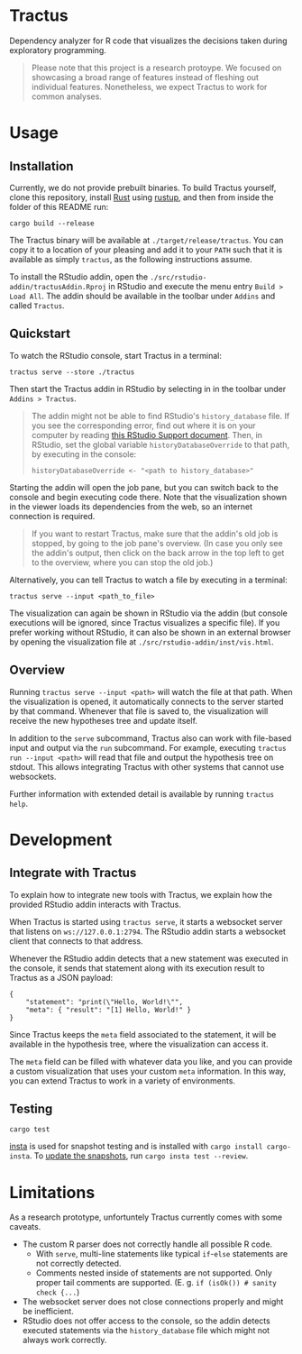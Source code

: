 # Tractus
Dependency analyzer for R code that visualizes the decisions taken during exploratory programming.

> Please note that this project is a research protoype. We focused on showcasing a broad range of features instead of fleshing out individual features. Nonetheless, we expect Tractus to work for common analyses.

# Usage
## Installation
Currently, we do not provide prebuilt binaries. To build Tractus yourself, clone this repository, install [Rust](https://www.rust-lang.org/) using [rustup](https://rustup.rs/), and then from inside the folder of this README run:
```
cargo build --release
```
The Tractus binary will be available at `./target/release/tractus`. You can copy it to a location of your pleasing and add it to your `PATH` such that it is available as simply `tractus`, as the following instructions assume.

To install the RStudio addin, open the `./src/rstudio-addin/tractusAddin.Rproj` in RStudio and execute the menu entry `Build > Load All`. The addin should be available in the toolbar under `Addins` and called `Tractus`.

## Quickstart
To watch the RStudio console, start Tractus in a terminal:
```
tractus serve --store ./tractus
```

Then start the Tractus addin in RStudio by selecting in in the toolbar under `Addins > Tractus`.
> The addin might not be able to find RStudio's `history_database` file. If you see the corresponding error, find out where it is on your computer by reading [this RStudio Support document](https://support.rstudio.com/hc/en-us/articles/200534577-Resetting-RStudio-Desktop-s-State). Then, in RStudio, set the global variable `historyDatabaseOverride` to that path, by executing in the console:
> ```
> historyDatabaseOverride <- "<path to history_database>"
> ```

Starting the addin will open the job pane, but you can switch back to the console and begin executing code there. Note that the visualization shown in the viewer loads its dependencies from the web, so an internet connection is required.

> If you want to restart Tractus, make sure that the addin's old job is stopped, by going to the job pane's overview. (In case you only see the addin's output, then click on the back arrow in the top left to get to the overview, where you can stop the old job.)

Alternatively, you can tell Tractus to watch a file by executing in a terminal:
```
tractus serve --input <path_to_file>
```

The visualization can again be shown in RStudio via the addin (but console executions will be ignored, since Tractus visualizes a specific file). If you prefer working without RStudio, it can also be shown in an external browser by opening the visualization file at `./src/rstudio-addin/inst/vis.html`.

## Overview
Running `tractus serve --input <path>` will watch the file at that path. When the visualization is opened, it automatically connects to the server started by that command. Whenever that file is saved to, the visualization will receive the new hypotheses tree and update itself.

In addition to the `serve` subcommand, Tractus also can work with file-based input and output via the `run` subcommand. For example, executing `tractus run --input <path>` will read that file and output the hypothesis tree on stdout. This allows integrating Tractus with other systems that cannot use websockets.

Further information with extended detail is available by running `tractus help`.

# Development
## Integrate with Tractus
To explain how to integrate new tools with Tractus, we explain how the provided RStudio addin interacts with Tractus.

When Tractus is started using `tractus serve`, it starts a websocket server that listens on `ws://127.0.0.1:2794`. The RStudio addin starts a websocket client that connects to that address.

Whenever the RStudio addin detects that a new statement was executed in the console, it sends that statement along with its execution result to Tractus as a JSON payload:
```
{
    "statement": "print(\"Hello, World!\"",
    "meta": { "result": "[1] Hello, World!" }
}
```
Since Tractus keeps the `meta` field associated to the statement, it will be available in the hypothesis tree, where the visualization can access it.

The `meta` field can be filled with whatever data you like, and you can provide a custom visualization that uses your custom `meta` information. In this way, you can extend Tractus to work in a variety of environments.

## Testing
```
cargo test
```

[insta](https://docs.rs/insta/) is used for snapshot testing and is installed with `cargo install cargo-insta`. To [update the snapshots](https://docs.rs/insta/0.8.2/insta/#snapshot-updating), run `cargo insta test --review`.

# Limitations
As a research prototype, unfortuntely Tractus currently comes with some caveats.

- The custom R parser does not correctly handle all possible R code.
  - With `serve`, multi-line statements like typical `if`-`else` statements are not correctly detected.
  - Comments nested inside of statements are not supported. Only proper tail comments are supported. (E. g. `if (isOk()) # sanity check {...`)
- The websocket server does not close connections properly and might be inefficient.
- RStudio does not offer access to the console, so the addin detects executed statements via the `history_database` file which might not always work correctly.